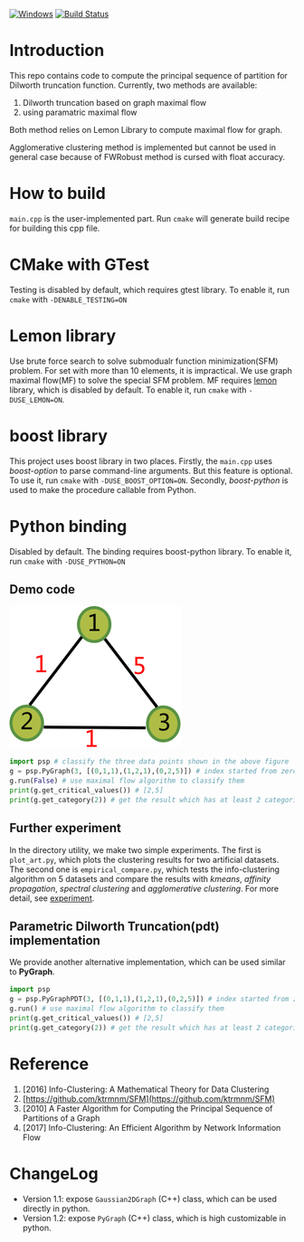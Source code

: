[![Windows](https://ci.appveyor.com/api/projects/status/github/zhaofeng-shu33/principal_sequence_of_partition?branch=master&svg=true)](https://ci.appveyor.com/project/zhaofeng-shu33/principal-sequence-of-partition)
[![Build Status](https://api.travis-ci.com/zhaofeng-shu33/principal_sequence_of_partition.svg?branch=master)](https://travis-ci.com/zhaofeng-shu33/principal_sequence_of_partition/)
# Introduction
This repo contains code to compute the principal sequence of partition for Dilworth truncation function.
Currently, two methods are available:

1. Dilworth truncation based on graph maximal flow
2. using paramatric maximal flow

Both method relies on Lemon Library to compute maximal flow for graph.

Agglomerative clustering method is implemented but cannot be used in general case because of FWRobust method is cursed with float accuracy.

# How to build
`main.cpp` is the user-implemented part. Run `cmake` will generate build recipe for building this cpp file.

# CMake with GTest
Testing is disabled by default, which requires gtest library. To enable it, run `cmake` with `-DENABLE_TESTING=ON`

# Lemon library
Use brute force search to solve submodualr function minimization(SFM) problem. For set with more than 10 elements, it is impractical. We use graph maximal flow(MF) to solve the special SFM problem. MF requires [lemon](https://lemon.cs.elte.hu/trac/lemon) library, which is disabled by default. To enable it, run `cmake` with `-DUSE_LEMON=ON`. 

# boost library
This project uses boost library in two places. Firstly, the `main.cpp` uses *boost-option* to parse command-line arguments. But this feature is optional. To use it, run `cmake` with `-DUSE_BOOST_OPTION=ON`. Secondly, *boost-python* is used to make the procedure callable from Python.

# Python binding
Disabled by default. The binding requires boost-python library. To enable it, run `cmake` with `-DUSE_PYTHON=ON`

## Demo code
![](example.png)
```Python
import psp # classify the three data points shown in the above figure
g = psp.PyGraph(3, [(0,1,1),(1,2,1),(0,2,5)]) # index started from zero, similarity is 5 for vertex 0 and 2
g.run(False) # use maximal flow algorithm to classify them
print(g.get_critical_values()) # [2,5]
print(g.get_category(2)) # get the result which has at least 2 categories, which is [1,0,1]
```    
## Further experiment
In the directory utility, we make two simple experiments. The first is `plot_art.py`, 
which plots the clustering results for two artificial datasets.
The second one is `empirical_compare.py`, which tests the info-clustering algorithm on 5 datasets
and compare the results with *kmeans*, *affinity propagation*, *spectral clustering* and *agglomerative clustering*.
For more detail, see [experiment](utility/README.md).

## Parametric Dilworth Truncation(pdt) implementation
We provide another alternative implementation, which can be used similar to **PyGraph**.
```Python
import psp
g = psp.PyGraphPDT(3, [(0,1,1),(1,2,1),(0,2,5)]) # index started from zero, similarity is 5 for vertex 0 and 2
g.run() # use maximal flow algorithm to classify them
print(g.get_critical_values()) # [2,5]
print(g.get_category(2)) # get the result which has at least 2 categories, which is [0,1,0]
```  

# Reference
1. [2016] Info-Clustering: A Mathematical Theory for Data Clustering
1. [https://github.com/ktrmnm/SFM](https://github.com/ktrmnm/SFM)
1. [2010] A Faster Algorithm for Computing the Principal Sequence of Partitions of a Graph
1. [2017] Info-Clustering: An Efficient Algorithm by Network Information Flow

# ChangeLog
* Version 1.1: expose `Gaussian2DGraph` (C++) class, which can be used directly in python.
* Version 1.2: expose `PyGraph` (C++) class, which is high customizable in python.